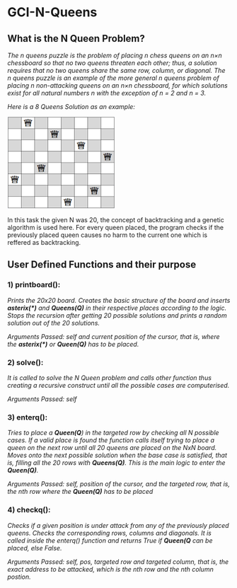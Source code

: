 # GCI-N-Queens

## What is the N Queen Problem?
_The n queens puzzle is the problem of placing n chess queens on an n×n chessboard so that no two queens threaten each 
other; thus, a solution requires that no two queens share the same row, column, or diagonal. The n queens puzzle is an 
example of the more general n queens problem of placing n non-attacking queens on an n×n chessboard, for which solutions exist 
for all natural numbers n with the exception of n = 2 and n = 3._

_Here is a 8 Queens Solution as an example:_

![alt text](https://github.com/Ayush19-01/GCI-N-Queens/blob/master/img1.png)

In this task the given N was 20, the concept of backtracking and a genetic algorithm is used here. For every queen placed, the
program checks if the previously placed queen causes no harm to the current one which is reffered as backtracking.

## User Defined Functions and their purpose
### 1) printboard():

  _Prints the 20x20 board. Creates the basic structure of the board and inserts ___asterix(*)___ and ___Queens(Q)___ in their 
  respective places according to the logic. Stops the recursion after getting 20 possible solutions and prints a random solution 
  out of the 20 solutions._
  
 _Arguments Passed: self and current position of the cursor, that is, where the ___asterix(*)___ or  ___Queen(Q)___ has to be 
  placed._
  
### 2) solve():

  _It is called to solve the N Queen problem and calls other function thus creating a recursive construct until all the possible 
  cases are computerised._
  
  _Arguments Passed: self_

### 3) enterq():

  _Tries to place a ___Queen(Q___) in the targeted row by checking all N possible cases. If a valid place is found the function
  calls itself trying to place a queen on the next row until all 20 queens are placed on the NxN board. Moves onto the next 
  possible solution when the base case is satisfied, that is, filling all the 20 rows with ___Queens(Q)___. This is the main 
  logic to enter the ___Queen(Q)___._
  
  _Arguments Passed: self, position of the cursor, and the targeted row, that is, the nth row where the ___Queen(Q)___ has to be 
  placed_

### 4) checkq():
  
  _Checks if a given position is under attack from any of the previously placed queens. Checks the corresponding rows, columns 
  and diagonals. It is called inside the enterq() function and returns True if ___Queen(Q___ can be placed, else False._
  
  _Arguments Passed: self, pos, targeted row and targeted column, that is, the exact address to be attacked, which is the nth
  row and the nth column postion._
